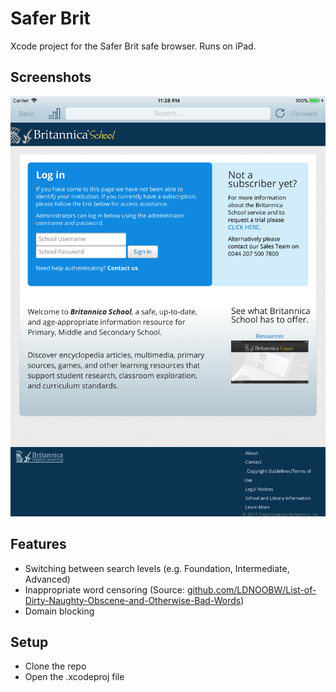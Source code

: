 # Safer Brit
Xcode project for the Safer Brit safe browser. Runs on iPad.

## Screenshots
[![Safer Brit](/screenshots/screenshot2.png)](#)

## Features
* Switching between search levels (e.g. Foundation, Intermediate, Advanced)
* Inappropriate word censoring (Source: [github.com/LDNOOBW/List-of-Dirty-Naughty-Obscene-and-Otherwise-Bad-Words](https://github.com/LDNOOBW/List-of-Dirty-Naughty-Obscene-and-Otherwise-Bad-Words/blob/master/en))
* Domain blocking

## Setup
* Clone the repo
* Open the .xcodeproj file
